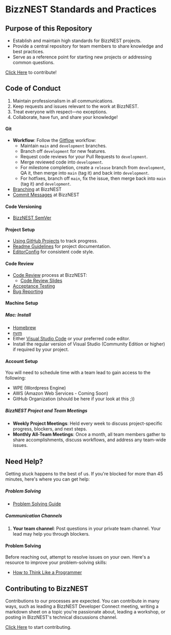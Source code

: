 # BizzNEST Standards and Practices

## Purpose of this Repository

- Establish and maintain high standards for BizzNEST projects.
- Provide a central repository for team members to share knowledge and best practices.
- Serve as a reference point for starting new projects or addressing common questions.

[Click Here](/standards/contributing.md) to contribute!

## Code of Conduct

1. Maintain professionalism in all communications.
2. Keep requests and issues relevant to the work at BizzNEST.
3. Treat everyone with respect—no exceptions.
4. Collaborate, have fun, and share your knowledge!


#### Git

- **Workflow**: Follow the [Gitflow](https://www.atlassian.com/git/tutorials/comparing-workflows/gitflow-workflow) workflow:
  - Maintain `main` and `development` branches.
  - Branch off `development` for new features.
  - Request code reviews for your Pull Requests to `development`.
  - Merge reviewed code into `development`.
  - For milestone completion, create a `release` branch from `development`, QA it, then merge into `main` (tag it) and back into `development`.
  - For hotfixes, branch off `main`, fix the issue, then merge back into `main` (tag it) and `development`.
- [Branching](/standards/branching.md) at BizzNEST
- [Commit Messages](/standards/commits.md) at BizzNEST

#### Code Versioning

- [BizzNEST SemVer](/standards/code-versioning.md)

#### Project Setup

- [Using GitHub Projects](/standards/project-setup.md) to track progress.
- [Readme Guidelines](/standards/readme-guidelines.md) for project documentation.
- [EditorConfig](/best-practices/development-tools/editorconfig.md) for consistent code style.

#### Code Review

- [Code Review](/standards/code-reviews.md#process) process at BizzNEST:
  - [Code Review Slides](https://docs.google.com/presentation/d/16S4qMbwdBT2u9c3-djHhSRXoUUytf12HGxloWh4y4cE/edit#slide=id.g35f391192_00)
- [Acceptance Testing](/standards/acceptance-testing.md)
- [Bug Reporting](/standards/bug-reporting.md)

#### Machine Setup

##### Mac: Install

- [Homebrew](https://brew.sh/)
- [nvm](https://www.wdiaz.org/how-to-install-nvm-with-homebrew/)
- Either [Visual Studio Code](https://code.visualstudio.com/download) or your preferred code editor.
- Install the regular version of Visual Studio (Community Edition or higher) if required by your project.

#### Account Setup

You will need to schedule time with a team lead to gain access to the following:

- WPE (Wordpress Engine)
- AWS (Amazon Web Services - Coming Soon)
- GitHub Organization (should be here if your look at this ;))

##### BizzNEST Project and Team Meetings

- **Weekly Project Meetings**: Held every week to discuss project-specific progress, blockers, and next steps.
- **Monthly All-Team Meetings**: Once a month, all team members gather to share accomplishments, discuss workflows, and address any team-wide issues.

## Need Help?

Getting stuck happens to the best of us. If you're blocked for more than 45 minutes, here's where you can get help:

##### Problem Solving

- [Problem Solving Guide](standards/problem-solving.md)

##### Communication Channels

1. **Your team channel**: Post questions in your private team channel. Your lead may help you through blockers.

#### Problem Solving

Before reaching out, attempt to resolve issues on your own. Here's a resource to improve your problem-solving skills:

- [How to Think Like a Programmer](https://www.freecodecamp.org/news/how-to-think-like-a-programmer-lessons-in-problem-solving-d1d8bf1de7d2/)

## Contributing to BizzNEST

Contributions to our processes are expected. You can contribute in many ways, such as leading a BizzNEST Developer Connect meeting, writing a markdown sheet on a topic you're passionate about, leading a workshop, or posting in BizzNEST's technical discussions channel.

[Click Here](/standards/contributing.md) to start contributing.
